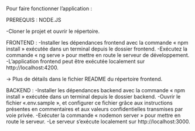 Pour faire fonctionner l’application : 

PREREQUIS : NODE.JS

-Cloner le projet et ouvrir le répertoire.

FRONTEND :
-Installer les dépendances frontend avec la commande « npm install » exécutée dans un terminal depuis le dossier frontend.
-Exécutez la commande « ng serve » pour mettre en route le serveur de développement.
-L’application frontend peut être exécutée localement sur http://localhost:4200.

-> Plus de détails dans le fichier README du répertoire frontend. 

BACKEND : 
-Installer les dépendances backend avec la commande « npm install » exécutée dans un terminal depuis le dossier backend.
-Ouvrir le fichier «.env.sample », et configurer ce fichier grâce aux instructions présentes en commentaires et aux valeurs confidentielles transmises par voie privée. 
-Exécuter la commande « nodemon server » pour mettre en route le serveur.
-Le serveur s’exécute localement sur http://localhost:3000.

